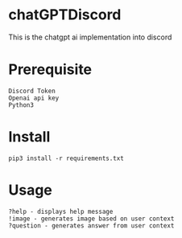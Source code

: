 # chatGPTDiscord
This is the chatgpt ai implementation into discord

# Prerequisite
```
Discord Token
Openai api key
Python3
```

# Install
```
pip3 install -r requirements.txt
```

# Usage
```
?help - displays help message
!image - generates image based on user context
?question - generates answer from user context
```
